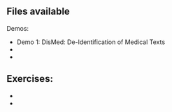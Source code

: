 Files available
---------------
Demos:
- Demo 1: DisMed: De-Identification of Medical Texts
-
-
Exercises:
-
-
-
